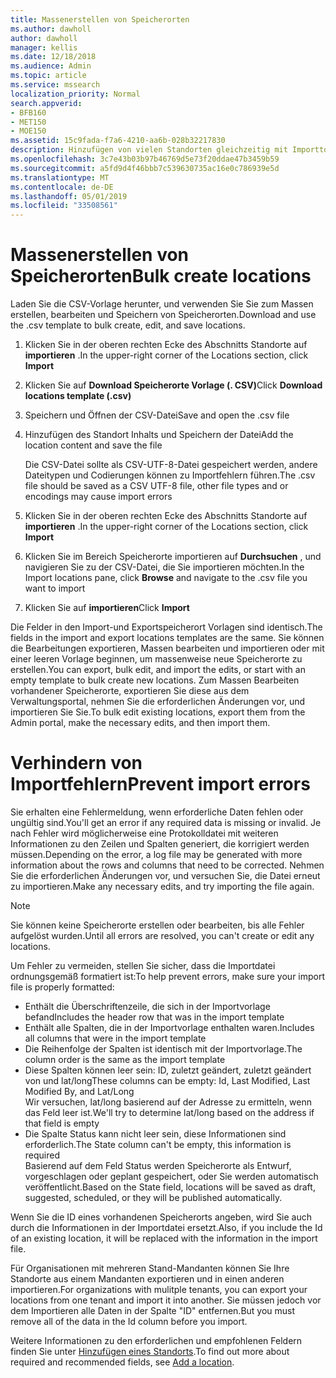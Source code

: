```yaml
---
title: Massenerstellen von Speicherorten
ms.author: dawholl
author: dawholl
manager: kellis
ms.date: 12/18/2018
ms.audience: Admin
ms.topic: article
ms.service: mssearch
localization_priority: Normal
search.appverid:
- BFB160
- MET150
- MOE150
ms.assetid: 15c9fada-f7a6-4210-aa6b-028b32217830
description: Hinzufügen von vielen Standorten gleichzeitig mit Importtools für das Microsoft Search-Verwaltungsportal
ms.openlocfilehash: 3c7e43b03b97b46769d5e73f20ddae47b3459b59
ms.sourcegitcommit: a5fd9d4f46bbb7c539630735ac16e0c786939e5d
ms.translationtype: MT
ms.contentlocale: de-DE
ms.lasthandoff: 05/01/2019
ms.locfileid: "33508561"
---
```

# <a name="bulk-create-locations"></a><span data-ttu-id="4766d-103">Massenerstellen von Speicherorten</span><span class="sxs-lookup"><span data-stu-id="4766d-103">Bulk create locations</span></span>

<span data-ttu-id="4766d-104">Laden Sie die CSV-Vorlage herunter, und verwenden Sie Sie zum Massen erstellen, bearbeiten und Speichern von Speicherorten.</span><span class="sxs-lookup"><span data-stu-id="4766d-104">Download and use the .csv template to bulk create, edit, and save locations.</span></span> 
  
1. <span data-ttu-id="4766d-105">Klicken Sie in der oberen rechten Ecke des Abschnitts Standorte auf **importieren** .</span><span class="sxs-lookup"><span data-stu-id="4766d-105">In the upper-right corner of the Locations section, click **Import**</span></span>
    
2. <span data-ttu-id="4766d-106">Klicken Sie auf **Download Speicherorte Vorlage (. CSV)**</span><span class="sxs-lookup"><span data-stu-id="4766d-106">Click **Download locations template (.csv)**</span></span>
    
3. <span data-ttu-id="4766d-107">Speichern und Öffnen der CSV-Datei</span><span class="sxs-lookup"><span data-stu-id="4766d-107">Save and open the .csv file</span></span>
    
4. <span data-ttu-id="4766d-108">Hinzufügen des Standort Inhalts und Speichern der Datei</span><span class="sxs-lookup"><span data-stu-id="4766d-108">Add the location content and save the file</span></span>

    <span data-ttu-id="4766d-109">Die CSV-Datei sollte als CSV-UTF-8-Datei gespeichert werden, andere Dateitypen und Codierungen können zu Importfehlern führen.</span><span class="sxs-lookup"><span data-stu-id="4766d-109">The .csv file should be saved as a CSV UTF-8 file, other file types and or encodings may cause import errors</span></span>
    
5. <span data-ttu-id="4766d-110">Klicken Sie in der oberen rechten Ecke des Abschnitts Standorte auf **importieren** .</span><span class="sxs-lookup"><span data-stu-id="4766d-110">In the upper-right corner of the Locations section, click **Import**</span></span>
    
6. <span data-ttu-id="4766d-111">Klicken Sie im Bereich Speicherorte importieren auf **Durchsuchen** , und navigieren Sie zu der CSV-Datei, die Sie importieren möchten.</span><span class="sxs-lookup"><span data-stu-id="4766d-111">In the Import locations pane, click **Browse** and navigate to the .csv file you want to import</span></span> 
    
7. <span data-ttu-id="4766d-112">Klicken Sie auf **importieren**</span><span class="sxs-lookup"><span data-stu-id="4766d-112">Click **Import**</span></span>

<span data-ttu-id="4766d-113">Die Felder in den Import-und Exportspeicherort Vorlagen sind identisch.</span><span class="sxs-lookup"><span data-stu-id="4766d-113">The fields in the import and export locations templates are the same.</span></span> <span data-ttu-id="4766d-114">Sie können die Bearbeitungen exportieren, Massen bearbeiten und importieren oder mit einer leeren Vorlage beginnen, um massenweise neue Speicherorte zu erstellen.</span><span class="sxs-lookup"><span data-stu-id="4766d-114">You can export, bulk edit, and import the edits, or start with an empty template to bulk create new locations.</span></span> <span data-ttu-id="4766d-115">Zum Massen Bearbeiten vorhandener Speicherorte, exportieren Sie diese aus dem Verwaltungsportal, nehmen Sie die erforderlichen Änderungen vor, und importieren Sie Sie.</span><span class="sxs-lookup"><span data-stu-id="4766d-115">To bulk edit existing locations, export them from the Admin portal, make the necessary edits, and then import them.</span></span>

# <a name="prevent-import-errors"></a><span data-ttu-id="4766d-116">Verhindern von Importfehlern</span><span class="sxs-lookup"><span data-stu-id="4766d-116">Prevent import errors</span></span>  
<span data-ttu-id="4766d-117">Sie erhalten eine Fehlermeldung, wenn erforderliche Daten fehlen oder ungültig sind.</span><span class="sxs-lookup"><span data-stu-id="4766d-117">You'll get an error if any required data is missing or invalid.</span></span> <span data-ttu-id="4766d-118">Je nach Fehler wird möglicherweise eine Protokolldatei mit weiteren Informationen zu den Zeilen und Spalten generiert, die korrigiert werden müssen.</span><span class="sxs-lookup"><span data-stu-id="4766d-118">Depending on the error, a log file may be generated with more information about the rows and columns that need to be corrected.</span></span> <span data-ttu-id="4766d-119">Nehmen Sie die erforderlichen Änderungen vor, und versuchen Sie, die Datei erneut zu importieren.</span><span class="sxs-lookup"><span data-stu-id="4766d-119">Make any necessary edits, and try importing the file again.</span></span>
  
> [!NOTE]
> <span data-ttu-id="4766d-120">Sie können keine Speicherorte erstellen oder bearbeiten, bis alle Fehler aufgelöst wurden.</span><span class="sxs-lookup"><span data-stu-id="4766d-120">Until all errors are resolved, you can't create or edit any locations.</span></span> 

<span data-ttu-id="4766d-121">Um Fehler zu vermeiden, stellen Sie sicher, dass die Importdatei ordnungsgemäß formatiert ist:</span><span class="sxs-lookup"><span data-stu-id="4766d-121">To help prevent errors, make sure your import file is properly formatted:</span></span>
- <span data-ttu-id="4766d-122">Enthält die Überschriftenzeile, die sich in der Importvorlage befand</span><span class="sxs-lookup"><span data-stu-id="4766d-122">Includes the header row that was in the import template</span></span>
- <span data-ttu-id="4766d-123">Enthält alle Spalten, die in der Importvorlage enthalten waren.</span><span class="sxs-lookup"><span data-stu-id="4766d-123">Includes all columns that were in the import template</span></span>
- <span data-ttu-id="4766d-124">Die Reihenfolge der Spalten ist identisch mit der Importvorlage.</span><span class="sxs-lookup"><span data-stu-id="4766d-124">The column order is the same as the import template</span></span>
- <span data-ttu-id="4766d-125">Diese Spalten können leer sein: ID, zuletzt geändert, zuletzt geändert von und lat/long</span><span class="sxs-lookup"><span data-stu-id="4766d-125">These columns can be empty: Id, Last Modified, Last Modified By, and Lat/Long</span></span>  
<span data-ttu-id="4766d-126">Wir versuchen, lat/long basierend auf der Adresse zu ermitteln, wenn das Feld leer ist.</span><span class="sxs-lookup"><span data-stu-id="4766d-126">We'll try to determine lat/long based on the address if that field is empty</span></span>
- <span data-ttu-id="4766d-127">Die Spalte Status kann nicht leer sein, diese Informationen sind erforderlich.</span><span class="sxs-lookup"><span data-stu-id="4766d-127">The State column can't be empty, this information is required</span></span>  
<span data-ttu-id="4766d-128">Basierend auf dem Feld Status werden Speicherorte als Entwurf, vorgeschlagen oder geplant gespeichert, oder Sie werden automatisch veröffentlicht.</span><span class="sxs-lookup"><span data-stu-id="4766d-128">Based on the State field, locations will be saved as draft, suggested, scheduled, or they will be published automatically.</span></span>

<span data-ttu-id="4766d-129">Wenn Sie die ID eines vorhandenen Speicherorts angeben, wird Sie auch durch die Informationen in der Importdatei ersetzt.</span><span class="sxs-lookup"><span data-stu-id="4766d-129">Also, if you include the Id of an existing location, it will be replaced with the information in the import file.</span></span>

<span data-ttu-id="4766d-130">Für Organisationen mit mehreren Stand-Mandanten können Sie Ihre Standorte aus einem Mandanten exportieren und in einen anderen importieren.</span><span class="sxs-lookup"><span data-stu-id="4766d-130">For organizations with mulitple tenants, you can export your locations from one tenant and import it into another.</span></span> <span data-ttu-id="4766d-131">Sie müssen jedoch vor dem Importieren alle Daten in der Spalte "ID" entfernen.</span><span class="sxs-lookup"><span data-stu-id="4766d-131">But you must remove all of the data in the Id column before you import.</span></span>
  
<span data-ttu-id="4766d-132">Weitere Informationen zu den erforderlichen und empfohlenen Feldern finden Sie unter [Hinzufügen eines Standorts](add-a-location.md).</span><span class="sxs-lookup"><span data-stu-id="4766d-132">To find out more about required and recommended fields, see [Add a location](add-a-location.md).</span></span>

  

